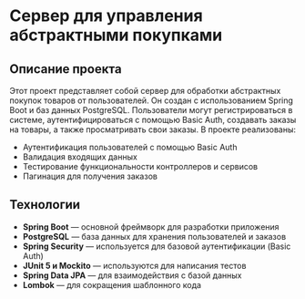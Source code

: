 # Сервер для управления абстрактными покупками

## Описание проекта

Этот проект представляет собой сервер для обработки абстрактных покупок товаров от пользователей. 
Он создан с использованием Spring Boot и баз данных PostgreSQL. 
Пользователи могут регистрироваться в системе, аутентифицироваться с помощью Basic Auth, создавать заказы на товары, а также просматривать свои заказы. В проекте реализованы:

- Аутентификация пользователей с помощью Basic Auth
- Валидация входящих данных
- Тестирование функциональности контроллеров и сервисов
- Пагинация для получения заказов

## Технологии

- **Spring Boot** — основной фреймворк для разработки приложения
- **PostgreSQL** — база данных для хранения пользователей и заказов
- **Spring Security** — используется для базовой аутентификации (Basic Auth)
- **JUnit 5 и Mockito** — используются для написания тестов
- **Spring Data JPA** — для взаимодействия с базой данных
- **Lombok** — для сокращения шаблонного кода